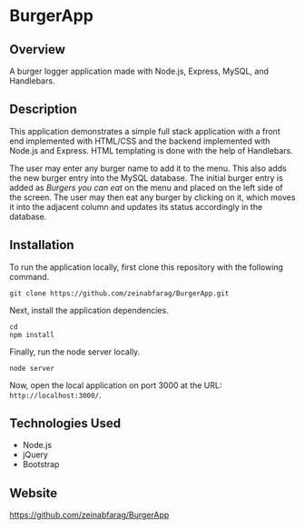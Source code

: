 # BurgerApp

## Overview

A burger logger application made with Node.js, Express, MySQL, and Handlebars.

## Description

This application demonstrates a simple full stack application with a front end implemented with HTML/CSS and the backend implemented with Node.js and Express. HTML templating is done with the help of Handlebars.

The user may enter any burger name to add it to the menu. This also adds the new burger entry into the MySQL database. The initial burger entry is added as *Burgers you can eat* on the menu and placed on the left side of the screen. The user may then eat any burger by clicking on it, which moves it into the adjacent column and updates its status accordingly in the database.

## Installation

To run the application locally, first clone this repository with the following command.

	git clone https://github.com/zeinabfarag/BurgerApp.git 
	
Next, install the application dependencies.

	cd 
	npm install
	
Finally, run the node server locally.

	node server
	
Now, open the local application on port 3000 at the URL: `http://localhost:3000/`.

## Technologies Used
* Node.js
* jQuery
* Bootstrap

## Website

https://github.com/zeinabfarag/BurgerApp
